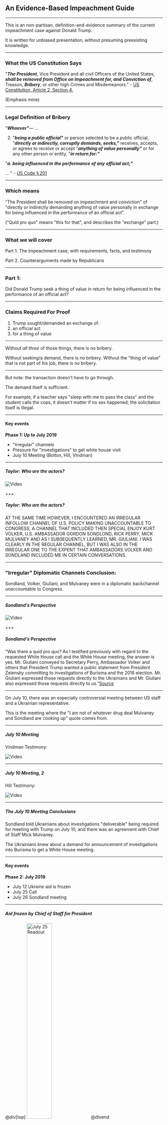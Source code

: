 ## An Evidence-Based Impeachment Guide

---

This is an non-partisan, definition-and-evidence summary of the current impeachment case against Donald Trump.

It is written for unbiased presentation, without presuming preexisting knowledge.

---

### What the US Constitution Says


"***The President***, Vice President and all civil Officers of the United States, ***shall be removed from Office on Impeachment for, and Conviction of***, Treason, ***Bribery***, or other high Crimes and Misdemeanors." - [US Constitution, Article 2, Section 4.](https://www.archives.gov/founding-docs/constitution-transcript#toc-section-4--2)

(Emphasis mine)

---

### Legal Definition of Bribery


"***Whoever"***—
...

2. "***being a public official"*** or person selected to be a public official, "***directly or indirectly, corruptly demands, seeks,"*** receives, accepts, or agrees to receive or accept "***anything of value personally"*** or for any other person or entity, "***in return for:"***

"***a. being influenced in the performance of any official act;"***

...
" - [US Code § 201](https://www.law.cornell.edu/uscode/text/18/201)

---

### Which means

"The President shall be removed on impeachment and conviction" of "directly or indirectly demanding anything of value personally in exchange for being influenced in the performance of an official act".

("Quid pro quo" means "this for that", and describes the "exchange" part.)

---

### What we will cover

Part 1. The impeachment case, with requirements, facts, and testimony

Part 2. Counterarguments made by Republicans

---

### Part 1:

Did Donald Trump seek a thing of value in return for being influenced in the performance of an official act?

---

### Claims Required For Proof

1. Trump sought/demanded an exchange of:
2. an official act
3. for a thing of value

---

Without _all three_ of those things, there is no bribery.

Without seeking/a demand, there is no bribery.
Without the "thing of value" that is not part of his job, there is no bribery.

---

But note: the transaction doesn't have to go through.

The demand itself is sufficient.

For example, if a teacher says "sleep with me to pass the class" and the student calls the cops, it doesn't matter if no sex happened; the solicitation itself is illegal.

---

#### Key events

**Phase 1: Up to July 2019**

 * "Irregular" channels
 * Pressure for "investigations" to get white house visit
 * July 10 Meeting (Bolton, Hill, Vindman)

---


##### Taylor: Who are the actors?


![Video](https://www.youtube.com/embed/cdXAhuHhqUY?start=5503&end=5539)

+++

##### Taylor: Who are the actors?

AT THE SAME TIME HOWEVER, I
ENCOUNTERED AN IRREGULAR
INFOLLOW CHANNEL OF U.S. POLICY
MAKING UNACCOUNTABLE TO
CONGRESS, A CHANNEL THAT
INCLUDED THEN SPECIAL ENJOY KURT
VOLKER, U.S. AMBASSADOR GORDON
SONDLOND, RICK PERRY, MICK
MULVANEY AND AS I SUBSEQUENTLY
LEARNED, MR. GIULIANI.
I WAS CLEARLY IN THE REGULAR
CHANNEL, BUT I WAS ALSO IN THE
IRREGULAR ONE TO THE EXPENT THAT
AMBASSADORS VOLKER AND SONDLAND
INCLUDED ME IN CERTAIN
CONVERSATIONS.

---

### "Irregular" Diplomatic Channels Conclusion:

Sondland, Volker, Giuliani, and Mulvaney were in a diplomatic backchannel unaccountable to Congress.

---

##### Sondland's Perspective

![Video](https://www.youtube.com/embed/EkN4P7R5stE?start=5554&end=5612)

+++

##### Sondland's Perspective

"Was there a quid pro quo? As I testified previously with regard to the requested White House call and the White House meeting, the answer is yes. Mr. Giuliani conveyed to Secretary Perry, Ambassador Volker and others that President Trump wanted a public statement from President Zelensky committing to investigations of Burisma and the 2016 election. Mr. Giuliani expressed those requests directly to the Ukrainians and Mr. Giuliani also expressed those requests directly to us."[Source](https://youtu.be/EkN4P7R5stE?t=5554)

---

On July 10, there was an especially controversial meeting between US staff and a Ukrainian representative.

This is the meeting where the "I am not of whatever drug deal Mulvaney and Sondland are cooking up" quote comes from.

---


##### July 10 Meeting

Vindman Testimony:

![Video](https://www.youtube.com/embed/GqRfRrhtAZs?start=5694&end=5758)


---

##### July 10 Meeting, 2

Hill Testimony:

![Video](https://www.youtube.com/embed/MpTIb_HubrY?start=8878&end=9035)

---

##### The July 10 Meeting Conclusions

Sondland told Ukrainians about investigations "deliverable" being required for meeting with Trump on July 10, and there was an agreement with Chief of Staff Mick Mulvaney.

The Ukrainians knew about a demand for announcement of investigations into Burisma to get a White House meeting.

---

#### Key events

**Phase 2: July 2019**

 * July 12 Ukraine aid is frozen
 * July 25 Call
 * July 26 Sondland meeting

---

##### Aid frozen by Chief of Staff for President

@div[top]
<img src="assets/img/freeze/snippet_1.png" alt="July 25 Readout" height="40%" width="40%">
@divend

@div[top]
<img src="assets/img/freeze/snippet_2.png" alt="July 25 Readout" height="40%" width="40%">
@divend

+++

[Source](https://intelligence.house.gov/uploadedfiles/sandy_final_redacted.pdf)

---

##### July 25 Call

On July 25, a call occurred between President Trump and the President of Ukraine, Zelensky.  These are the key passages:

---

##### July 25 Call

<img src="assets/img/july_25_call/first_page.png" alt="July 25 Readout" height="40%" width="40%">

---

##### July 25 Call, Snippet 1

<img src="assets/img/july_25_call/snippet_1.png" alt="July 25 Readout" height="80%" width="80%">

---

##### July 25 Call, Snippet 2

<img src="assets/img/july_25_call/snippet_2.png" alt="July 25 Readout" height="70%" width="70%">

---

##### July 25 Call, Snippet 3

<img src="assets/img/july_25_call/snippet_3.png" alt="July 25 Readout" height="80%" width="80%">

---

##### Did Trump expect a Biden investigation?

Holmes testimony:
![Video](https://www.youtube.com/embed/MpTIb_HubrY?start=5098&end=5135)

+++

I TOOK THE OPPORTUNITY TO ASK
HIM FOR HIS CANDID IMPRESSION OF
THE PRESIDENT'S VIEWS ON
UKRAINE.
IN PARTICULAR, I ASKED
AMBASSADOR SONDLAND IF IT WAS
TRUE THAT THE PRESIDENT DID NOT
GIVE AN EXPLETIVE ABOUT UKRAINE.
AMBASSADOR SONDLAND AGREED THE
PRESIDENT DID NOT GIVE AN
EXPLETIVE ABOUT UKRAINE.
I ASKED WHY NOT.
AMBASSADOR SONDLAND STATED THE
PRESIDENT ONLY CARES ABOUT BIG
STUFF.
I NOTED THERE WAS BIG STUFF
GOING ON IN UKRAINE, LIKE A WAR
WITH RUSSIA.
AMBASSADOR SONDLAND REPLIED HE
MEANT BIG STUFF THAT BENEFITS
THE PRESIDENT, LIKE THE BIDEN
INVESTIGATION, THAT MR. GIULIANI
WAS PUSHING.
THE CONVERSATION THEN MOVED ON
TO OTHER TOPICS.

---

##### The July 25/26 conclusions

In response to President Zelensky talking about Javelin missles, President Trump said "I would like you to do us a favor though", and brought up 3 key topics:

1. Crowdstrike, "the server"
2. "If you could speak with him [Rudy,] that would be great"
3. "look into" Vice President Biden stopping a prosecution related to his son

---

Aside from the White House meeting, what about the withheld aid?

Was that withheld to seek a thing of value?

---

##### Was the aid withheld to induce investigation announcement?

Sondland says yes:

![Video](https://www.youtube.com/embed/EkN4P7R5stE?start=4409&end=4442)

+++

##### Was the aid withheld to induce investigation announcement?

I TRIED DILIGENTLY TO ASK WHY
THE AID WAS SUSPENDED BUT I
NEVER RECEIVED A CLEAR ANSWER.
STILL HAVEN'T TO THIS DAY.
IN THE ABSENCE OF ANY CREDIBLE
EXPLANATION FOR THE SUSPENSION
OF AID, I LATER CAME TO BELIEVE
THAT THE RESUMPTION OF SECURITY
AID WOULD NOT OCCUR UNTIL THERE
WAS A PUBLIC STATEMENT FROM
UKRAINE COMMITTING TO THE
INVESTIGATIONS OF THE 2016
ELECTIONS AND BURISMA AS
MR. GIULIANI HAD DEMANDED.

---

##### Was the aid withheld to induce investigation announcement?

Mulvaney says yes:

![Video](https://www.youtube.com/embed/LKRjDdIGWU4?start=144&end=162)

Press Conference, Oct 17

+++

##### Was the aid withheld to induce investigation announcement?


report demand for an investigation into
the Democrats was part of the reason
that he it was on to withhold funding to
Ukraine we look back to what happened in
2016

certainly was was part of the thing that
he was worried about in corruption with
that nation and that is absolutely a
broken yeah which which ultimately then
flowed by the way there was a report

---

##### Did the Ukrainians know about the withheld aid?

Cooper's Testimony:

![Video](https://www.youtube.com/embed/6cblWMEm_e4?start=2400&end=2412)

---

##### Did the Ukrainians know about the this-for-that exchange?

Morrison's Testimony:

![Video](https://www.youtube.com/embed/HAI39mb3QaI?start=5516&end=5535)
(September meeting with Yermak)

+++

##### Morrison on Sondland: Was the aid withheld to induce investigation announcement?


"WHAT DID AMBASSADOR SONDLAND
TELL YOU THAT HE TOLD MR.
YERMAK?"

"THAT THE UKRAINIANS WOULD
HAVE TO HAVE THE PROSECUTOR
GENERAL MAKE A STATEMENT WITH
RESPECT TO THE INVESTIGATIONS AS
A CONDITION OF HAVING THE AID
LIFTED."

---

#### Key events

**Phase 3: Investigations starting**

 * August 12: Whistleblower files complaint
 * August 28: [Politico](https://www.politico.com/story/2019/08/28/trump-ukraine-military-aid-russia-1689531) breaks news on aid withholding
 * Sept 9: Congress told of whistleblower complaint, announces inquiry
 * Sept 10: Bolton Resigns
 * Sept 11: Aid released

---

##### July 25 Call, Snippet 3

<img src="assets/img/congressional_investigation/announcement.png" alt="Announcement" height="80%" width="80%">

+++

---
